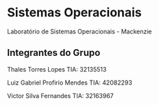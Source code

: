 # Sistemas Operacionais
Laboratório de Sistemas Operacionais - Mackenzie

## Integrantes do Grupo 
 Thales Torres Lopes                 TIA: 32135513
 
 Luiz Gabriel Profirio Mendes        TIA: 42082293
 
 Victor Silva Fernandes              TIA: 32163967

